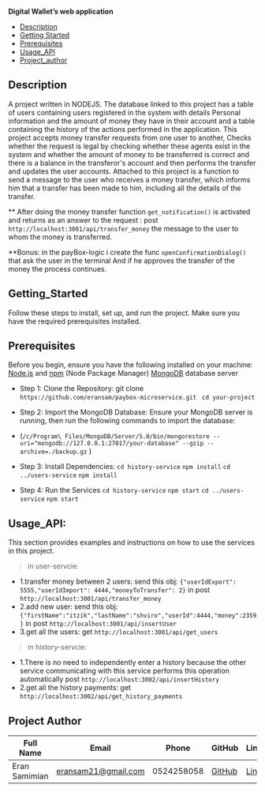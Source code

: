 **Digital Wallet’s web application**

- [Description](#Description)
- [Getting Started](#Getting_Started)
- [Prerequisites](#Prerequisites)
- [Usage_API](#Usage_API)
- [Project_author](#Project_author)

## Description

A project written in NODEJS.
The database linked to this project has a table of users
containing users registered in the system with details
Personal information and the amount of money they have in their account
and a table containing the history of the actions performed in the application.
This project accepts money transfer requests from one user to another,
Checks whether the request is legal by checking whether these agents exist in the system and whether the amount of money to be transferred is correct and there is a balance in the transferor's account
and then performs the transfer and updates the user accounts.
Attached to this project is a function to send a message to the user who receives a money transfer, which informs him that a transfer has been made to him, including all the details of the transfer.

\*\* After doing the money transfer function
`get_notification()` is activated and returns as an answer to the request : post `http://localhost:3001/api/transfer_money`
the message to the user to whom the money is transferred.

\*\*Bonus: in the payBox-logic i create the func `openConfirmationDialog()` that ask the user in the terminal And if he approves the transfer of the money the process continues.

## Getting_Started

Follow these steps to install, set up, and run the project. Make sure you have the required prerequisites installed.

## Prerequisites

Before you begin, ensure you have the following installed on your machine:
[Node.js](https://nodejs.org/) and [npm](https://www.npmjs.com/) (Node Package Manager)
[MongoDB](https://www.mongodb.com/try/download/community) database server

- Step 1: Clone the Repository:
  git clone ` https://github.com/eransam/paybox-microservice.git`
  ` cd your-project`

- Step 2: Import the MongoDB Database:
  Ensure your MongoDB server is running, then run the following commands to import the database:
- (`/c/Program\ Files/MongoDB/Server/5.0/bin/mongorestore --uri="mongodb://127.0.0.1:27017/your-database" --gzip --archive=./backup.gz` )

- Step 3: Install Dependencies:
  `cd history-service`
  `npm install`
  `cd ../users-service`
  `npm install`

- Step 4: Run the Services
  `cd history-service`
  `npm start`
  `cd ../users-service`
  `npm start`

## Usage_API:

This section provides examples and instructions on how to use the services in this project.

> in user-servcie:

- 1.transfer money between 2 users:
  send this obj:
  `{"userIdExport": 5555,"userIdImport": 4444,"moneyToTransfer": 2}`
  in post `http://localhost:3001/api/transfer_money`
- 2.add new user:
  send this obj:
  `{"firstName":"itzik","lastName":"shviro","userId":4444,"money":2359}`
  in post `http://localhost:3001/api/insertUser`
- 3.get all the users:
  get `http://localhost:3001/api/get_users`

> in history-servcie:

- 1.There is no need to independently enter a history because the other service communicating with this service performs this operation automatically
  post `http://localhost:3002/api/insertHistory`
- 2.get all the history payments:
  get `http://localhost:3002/api/get_history_payments`

## Project Author

| Full Name     | Email               | Phone      | GitHub                               | LinkedIn                                                         |
| ------------- | ------------------- | ---------- | ------------------------------------ | ---------------------------------------------------------------- |
| Eran Samimian | eransam21@gmail.com | 0524258058 | [GitHub](https://github.com/eransam) | [LinkedIn](https://www.linkedin.com/in/eran-samimian-6b897a233/) |
